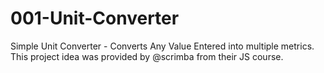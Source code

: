 # 001-Unit-Converter
Simple Unit Converter - Converts Any Value Entered into multiple metrics. 
This project idea was provided by @scrimba from their JS course.
